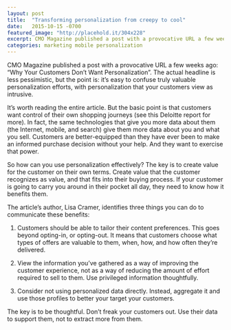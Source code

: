 ```yaml
---
layout: post
title:  "Transforming personalization from creepy to cool"
date:   2015-10-15 -0700
featured_image: "http://placehold.it/304x228"
excerpt: CMO Magazine published a post with a provocative URL a few weeks ago “Why Your Customers Don’t Want Personalization”. The actual headline is less pessimistic, but the point is it’s easy to confuse truly valuable personalization efforts, with personalization that your customers view as intrusive.
categories: marketing mobile personalization
---
```




CMO Magazine published a post with a provocative URL a few weeks ago: “Why Your Customers Don’t Want Personalization”. The actual headline is less pessimistic, but the point is: it’s easy to confuse truly valuable personalization efforts, with personalization that your customers view as intrusive.

It’s worth reading the entire article. But the basic point is that customers want control of their own shopping journeys (see this Deloitte report for more). In fact, the same technologies that give you more data about them (the Internet, mobile, and search) give them more data about you and what you sell. Customers are better-equipped than they have ever been to make an informed purchase decision without your help. And they want to exercise that power.

So how can you use personalization effectively? The key is to create value for the customer on their own terms. Create value that the customer recognizes as value, and that fits into their buying process. If your customer is going to carry you around in their pocket all day, they need to know how it benefits them.

The article’s author, Lisa Cramer, identifies three things you can do to communicate these benefits:

1) Customers should be able to tailor their content preferences. This goes beyond opting-in, or opting-out. It means that customers choose what types of offers are valuable to them, when, how, and how often they’re delivered.

2) View the information you’ve gathered as a way of improving the customer experience, not as a way of reducing the amount of effort required to sell to them. Use privileged information thoughtfully.

3) Consider not using personalized data directly. Instead, aggregate it and use those profiles to better your target your customers.

The key is to be thoughtful. Don’t freak your customers out. Use their data to support them, not to extract more from them.

